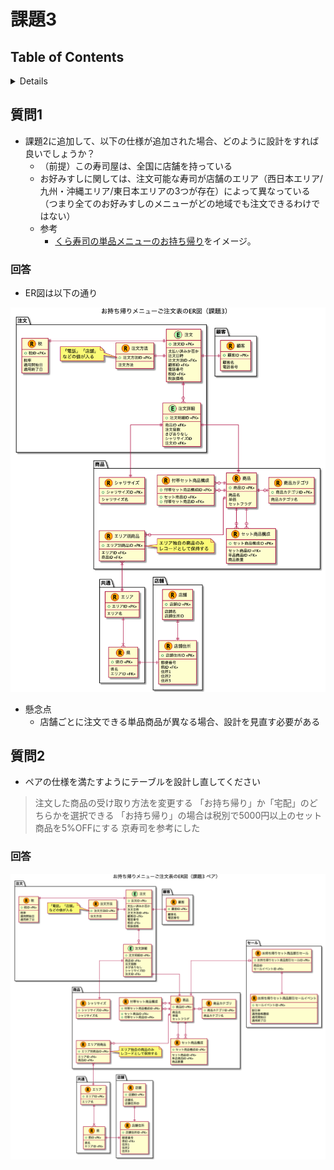 # 課題3

## Table of Contents
<!-- START doctoc generated TOC please keep comment here to allow auto update -->
<!-- DON'T EDIT THIS SECTION, INSTEAD RE-RUN doctoc TO UPDATE -->
<details>
<summary>Details</summary>

- [質問1](#%E8%B3%AA%E5%95%8F1)
  - [回答](#%E5%9B%9E%E7%AD%94)
- [質問2](#%E8%B3%AA%E5%95%8F2)
  - [回答](#%E5%9B%9E%E7%AD%94-1)

</details>
<!-- END doctoc generated TOC please keep comment here to allow auto update -->

## 質問1

- 課題2に追加して、以下の仕様が追加された場合、どのように設計をすれば良いでしょうか？
  - （前提）この寿司屋は、全国に店舗を持っている
  - お好みすしに関しては、注文可能な寿司が店舗のエリア（西日本エリア/九州・沖縄エリア/東日本エリアの3つが存在）によって異なっている（つまり全てのお好みすしのメニューがどの地域でも注文できるわけではない）
  - 参考
    - [くら寿司の単品メニューのお持ち帰り](https://www.kurasushi.co.jp/takeout/)をイメージ。

### 回答

- ER図は以下の通り

![](../../../assets/お持ち帰りメニューご注文表のER図（課題3）.png)

- 懸念点
  - 店舗ごとに注文できる単品商品が異なる場合、設計を見直す必要がある

## 質問2

- ペアの仕様を満たすようにテーブルを設計し直してください

> 注文した商品の受け取り方法を変更する
> 「お持ち帰り」か「宅配」のどちらかを選択できる
> 「お持ち帰り」の場合は税別で5000円以上のセット商品を5%OFFにする
> 京寿司を参考にした

### 回答

![](../../../assets/お持ち帰りメニューご注文表のER図（課題3%20ペア）.png)